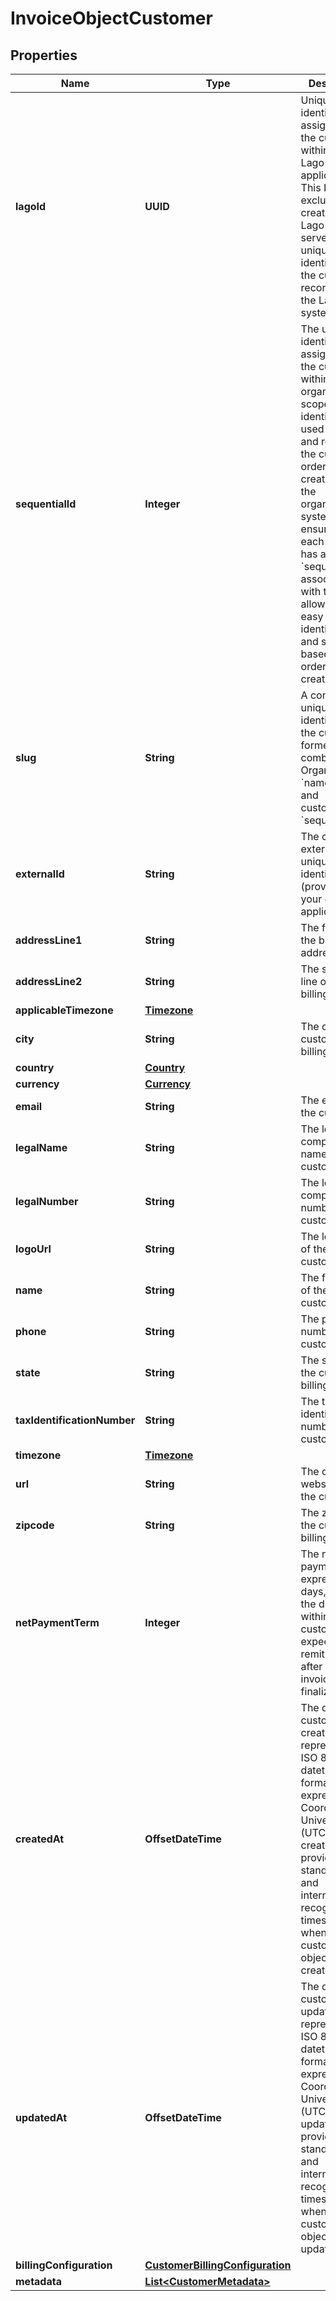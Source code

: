 

# InvoiceObjectCustomer


## Properties

| Name | Type | Description | Notes |
|------------ | ------------- | ------------- | -------------|
|**lagoId** | **UUID** | Unique identifier assigned to the customer within the Lago application. This ID is exclusively created by Lago and serves as a unique identifier for the customer&#39;s record within the Lago system |  |
|**sequentialId** | **Integer** | The unique identifier assigned to the customer within the organization&#39;s scope. This identifier is used to track and reference the customer&#39;s order of creation within the organization&#39;s system. It ensures that each customer has a distinct &#x60;sequential_id&#x60;&#x60; associated with them, allowing for easy identification and sorting based on the order of creation |  |
|**slug** | **String** | A concise and unique identifier for the customer, formed by combining the Organization&#39;s &#x60;name&#x60;, &#x60;id&#x60;, and customer&#39;s &#x60;sequential_id&#x60; |  |
|**externalId** | **String** | The customer external unique identifier (provided by your own application) |  |
|**addressLine1** | **String** | The first line of the billing address |  [optional] |
|**addressLine2** | **String** | The second line of the billing address |  [optional] |
|**applicableTimezone** | [**Timezone**](Timezone.md) |  |  |
|**city** | **String** | The city of the customer&#39;s billing address |  [optional] |
|**country** | [**Country**](Country.md) |  |  [optional] |
|**currency** | [**Currency**](Currency.md) |  |  [optional] |
|**email** | **String** | The email of the customer |  [optional] |
|**legalName** | **String** | The legal company name of the customer |  [optional] |
|**legalNumber** | **String** | The legal company number of the customer |  [optional] |
|**logoUrl** | **String** | The logo URL of the customer |  [optional] |
|**name** | **String** | The full name of the customer |  [optional] |
|**phone** | **String** | The phone number of the customer |  [optional] |
|**state** | **String** | The state of the customer&#39;s billing address |  [optional] |
|**taxIdentificationNumber** | **String** | The tax identification number of the customer |  [optional] |
|**timezone** | [**Timezone**](Timezone.md) |  |  [optional] |
|**url** | **String** | The custom website URL of the customer |  [optional] |
|**zipcode** | **String** | The zipcode of the customer&#39;s billing address |  [optional] |
|**netPaymentTerm** | **Integer** | The net payment term, expressed in days, specifies the duration within which a customer is expected to remit payment after the invoice is finalized. |  [optional] |
|**createdAt** | **OffsetDateTime** | The date of the customer creation, represented in ISO 8601 datetime format and expressed in Coordinated Universal Time (UTC). The creation_date provides a standardized and internationally recognized timestamp for when the customer object was created |  |
|**updatedAt** | **OffsetDateTime** | The date of the customer update, represented in ISO 8601 datetime format and expressed in Coordinated Universal Time (UTC). The update_date provides a standardized and internationally recognized timestamp for when the customer object was updated |  [optional] |
|**billingConfiguration** | [**CustomerBillingConfiguration**](CustomerBillingConfiguration.md) |  |  [optional] |
|**metadata** | [**List&lt;CustomerMetadata&gt;**](CustomerMetadata.md) |  |  [optional] |



